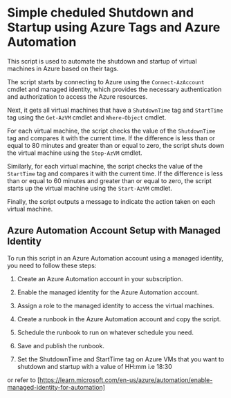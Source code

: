 # Simple cheduled Shutdown and Startup using Azure Tags and Azure Automation
 
This script is used to automate the shutdown and startup of virtual machines in Azure based on their tags.

The script starts by connecting to Azure using the `Connect-AzAccount` cmdlet and managed identity, which provides the necessary authentication and authorization to access the Azure resources.

Next, it gets all virtual machines that have a `ShutdownTime` tag and `StartTime` tag using the `Get-AzVM` cmdlet and `Where-Object` cmdlet.

For each virtual machine, the script checks the value of the `ShutdownTime` tag and compares it with the current time. If the difference is less than or equal to 80 minutes and greater than or equal to zero, the script shuts down the virtual machine using the `Stop-AzVM` cmdlet.

Similarly, for each virtual machine, the script checks the value of the `StartTime` tag and compares it with the current time. If the difference is less than or equal to 60 minutes and greater than or equal to zero, the script starts up the virtual machine using the `Start-AzVM` cmdlet.

Finally, the script outputs a message to indicate the action taken on each virtual machine.

## Azure Automation Account Setup with Managed Identity

To run this script in an Azure Automation account using a managed identity, you need to follow these steps:

1.  Create an Azure Automation account in your subscription.
    
2.  Enable the managed identity for the Azure Automation account.
    
3.  Assign a role to the managed identity to access the virtual machines.
    
4.  Create a runbook in the Azure Automation account and copy the script.
    
5.  Schedule the runbook to run on whatever schedule you need.
    
6.  Save and publish the runbook.

7.  Set the ShutdownTime and StartTime tag on Azure VMs that you want to shutdown and startup with a value of HH:mm i.e 18:30

or refer to [https://learn.microsoft.com/en-us/azure/automation/enable-managed-identity-for-automation]
